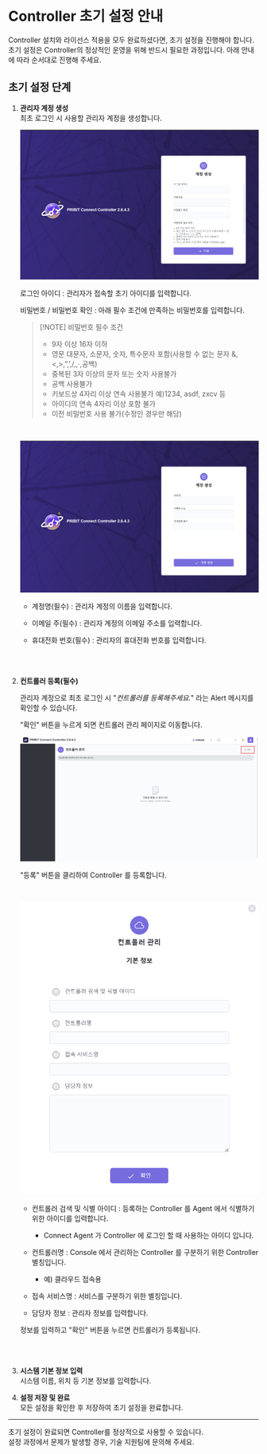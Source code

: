# Controller 초기 설정 안내

Controller 설치와 라이선스 적용을 모두 완료하셨다면, 초기 설정을 진행해야 합니다.  
초기 설정은 Controller의 정상적인 운영을 위해 반드시 필요한 과정입니다. 아래 안내에 따라 순서대로 진행해 주세요.

## 초기 설정 단계

1. **관리자 계정 생성**  
    최초 로그인 시 사용할 관리자 계정을 생성합니다.

    ![CreateAddmin](create_admin.png) 

    로그인 아이디 : 관리자가 접속할 초기 아이디를 입력합니다. 
    
    비밀번호 / 비밀번호 확인 : 아래 필수 조건에 만족하는 비밀번호를 입력합니다. 
   
    >[!NOTE] 비밀번호 필수 조건
    > - 9자 이상 16자 이하
    > - 영문 대문자, 소문자, 숫자, 특수문자 포함(사용할 수 없는 문자 &,<,>,”,’,/,\,·,공백)
    > - 중복된 3자 이상의 문자 또는 숫자 사용불가
    > - 공백 사용불가
    > - 키보드상 4자리 이상 연속 사용불가 예)1234, asdf, zxcv 등
    > - 아이디의 연속 4자리 이상 포함 불가
    > - 이전 비밀번호 사용 불가(수정인 경우만 해당)
    > 

    <br>

    ![create_admin2](create_admin2.png)

    - 계정명(필수) : 관리자 계정의 이름을 입력합니다. 

    - 이메일 주(필수) : 관리자 계정의 이메일 주소를 입력합니다. 

    - 휴대전화 번호(필수) : 관리자의 휴대전화 번호를 입력합니다. 

    <br><br>

2. **컨트롤러 등록(필수)**  
    
    관리자 계정으로 최초 로그인 시 "*컨트롤러를 등록해주세요.*" 라는 Alert 메시지를 확인할 수 있습니다. 
    
    "확인" 버튼을 누르게 되면 컨트롤러 관리 페이지로 이동합니다. 

    ![Controller 관리 페이지](controller_mgmt.png)

    "등록" 버튼을 클리하여 Controller 를 등록합니다. 

    <br>

    ![Controller 등록](reg_controller.png)

    - 컨트롤러 검색 및 식별 아이디 : 등록하는 Controller 를 Agent 에서 식별하기 위한 아이디를 입력합니다. 
        - Connect Agent 가 Controller 에 로그인 할 때 사용하는 아이디 입니다.

    - 컨트롤러명 : Console 에서 관리하는 Controller 를 구분하기 위한 Controller 별칭입니다. 
        - 예) 클라우드 접속용

    - 접속 서비스명 : 서비스를 구분하기 위한 별칭입니다. 

    - 담당자 정보 : 관리자 정보를 입력합니다. 

    정보를 입력하고 "확인" 버튼을 누르면 컨트롤러가 등록됩니다. 

    <br><br>

3. **시스템 기본 정보 입력**  
    시스템 이름, 위치 등 기본 정보를 입력합니다.

4. **설정 저장 및 완료**  
    모든 설정을 확인한 후 저장하여 초기 설정을 완료합니다.

---

초기 설정이 완료되면 Controller를 정상적으로 사용할 수 있습니다.  
설정 과정에서 문제가 발생할 경우, 기술 지원팀에 문의해 주세요.
